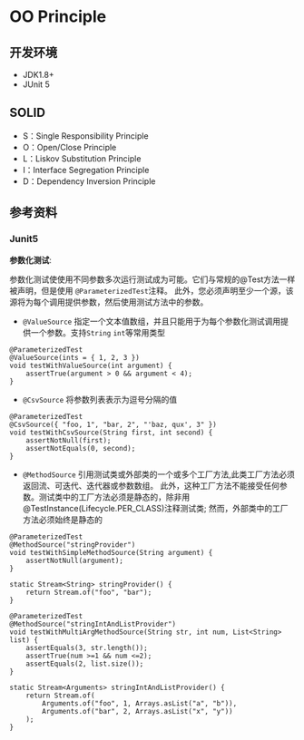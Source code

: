 # OO Principle

## 开发环境
 - JDK1.8+
 - JUnit 5

## SOLID
- S：Single Responsibility Principle
- O：Open/Close Principle
- L：Liskov Substitution Principle
- I：Interface Segregation Principle
- D：Dependency Inversion Principle


## 参考资料
### Junit5

**参数化测试**:

参数化测试使使用不同参数多次运行测试成为可能。它们与常规的@Test方法一样被声明，但是使用 `@ParameterizedTest`注释。
此外，您必须声明至少一个源，该源将为每个调用提供参数，然后使用测试方法中的参数。

- `@ValueSource` 指定一个文本值数组，并且只能用于为每个参数化测试调用提供一个参数。支持`String` `int`等常用类型

```
@ParameterizedTest
@ValueSource(ints = { 1, 2, 3 })
void testWithValueSource(int argument) {
    assertTrue(argument > 0 && argument < 4);
}
```

- `@CsvSource` 将参数列表表示为逗号分隔的值

```
@ParameterizedTest
@CsvSource({ "foo, 1", "bar, 2", "'baz, qux', 3" })
void testWithCsvSource(String first, int second) {
    assertNotNull(first);
    assertNotEquals(0, second);
}
```
- `@MethodSource` 引用测试类或外部类的一个或多个工厂方法,此类工厂方法必须返回流、可迭代、迭代器或参数数组。
此外，这种工厂方法不能接受任何参数。测试类中的工厂方法必须是静态的，除非用@TestInstance(Lifecycle.PER_CLASS)注释测试类;
然而，外部类中的工厂方法必须始终是静态的

```
@ParameterizedTest
@MethodSource("stringProvider")
void testWithSimpleMethodSource(String argument) {
    assertNotNull(argument);
}

static Stream<String> stringProvider() {
    return Stream.of("foo", "bar");
}
```

```
@ParameterizedTest
@MethodSource("stringIntAndListProvider")
void testWithMultiArgMethodSource(String str, int num, List<String> list) {
    assertEquals(3, str.length());
    assertTrue(num >=1 && num <=2);
    assertEquals(2, list.size());
}

static Stream<Arguments> stringIntAndListProvider() {
    return Stream.of(
        Arguments.of("foo", 1, Arrays.asList("a", "b")),
        Arguments.of("bar", 2, Arrays.asList("x", "y"))
    );
}
```
